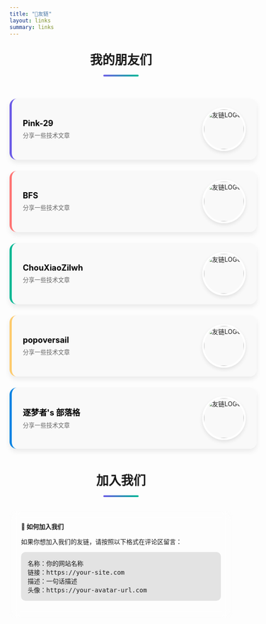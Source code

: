 ```yaml
---
title: "🤝友链"
layout: links
summary: links
---
```


<style>
    .friend-links {
        display: flex;
        flex-direction: column;
        gap: 25px; /* 增加间距 */
        padding: 20px 0;
    }

    .friend-link {
        display: flex;
        justify-content: space-between;
        align-items: center;
        text-decoration: none;
        color: var(--content);
        background-color: rgba(249, 249, 249, 0.8); /* 半透明背景 */
        box-shadow: 0 6px 12px rgba(0, 0, 0, 0.08); /* 更柔和的阴影 */
        transition: all 0.4s ease; /* 平滑过渡效果 */
        padding: 20px 25px;
        border-radius: 16px;
        width: 100%;
        border-left: 5px solid #6c5ce7; /* 左侧彩色边框 */
    }

    .friend-link:hover {
        transform: translateY(-8px); /* 鼠标悬停时上移 */
        box-shadow: 0 12px 24px rgba(0, 0, 0, 0.12); /* 鼠标悬停时阴影加深 */
        background-color: rgba(255, 255, 255, 0.95); /* 悬停时背景变亮 */
    }

    .friend-link .info {
        flex: 1;
        text-align: left;
        padding-right: 25px;
    }

    .friend-link .name {
        font-weight: bold;
        font-size: 1.3em;
        margin-bottom: 8px;
        color: rgb(0 0 0);
        transition: color 0.3s;
    }

    .friend-link:hover .name {
        color: #6c5ce7; /* 悬停时名称变色 */
    }

    .friend-link .description {
        color: #666;
        font-size: 0.95em;
        line-height: 1.5;
    }

    .friend-link img {
        width: 90px; /* 稍微增大图片 */
        height: 90px;
        border-radius: 50%;
        object-fit: cover;
        border: 4px solid #fff; /* 图片白色边框 */
        box-shadow: 0 4px 8px rgba(0, 0, 0, 0.1); /* 图片阴影 */
        transition: transform 0.4s;
    }
    
    .friend-link:hover img {
        transform: rotate(360deg); /* 图片旋转效果 */
    }
    
    /* 为不同的友链设置不同的边框颜色 */
    .friend-link:nth-child(1) {
        border-left-color: #6c5ce7;
    }
    
    .friend-link:nth-child(2) {
        border-left-color: #ff7675;
    }
    
    .friend-link:nth-child(3) {
        border-left-color: #00b894;
    }
    
    .friend-link:nth-child(4) {
        border-left-color: #fdcb6e;
    }

    .friend-link:nth-child(5) {
        border-left-color: #0984e3; 
    }
    
    /* 添加页面标题样式 */
    .links-title {
        text-align: center;
        margin: 30px 0;
        font-size: 2em;
        color: var(--content);  /* 使用主题变量 */
        position: relative;
    }
    
    .links-title:after {
        content: "";
        display: block;
        width: 80px;
        height: 4px;
        background: linear-gradient(to right, #6c5ce7, #00b894);
        margin: 15px auto;
        border-radius: 2px;
    }
    .join-info {
        background: rgba(255, 255, 255, 0.05);
        backdrop-filter: blur(10px);
        padding: 25px;
        border-radius: 15px;
        margin-top: 30px;
        border: 1px solid rgba(255, 255, 255, 0.1);
    }

    .join-info h3 {
        color: var(--primary);
        margin-bottom: 15px;
    }

    .join-info pre {
        background: rgba(0, 0, 0, 0.1);
        padding: 15px;
        border-radius: 10px;
        overflow-x: auto;
    }
</style>

<h2 class="links-title">我的朋友们</h2>

<div class="friend-links">
    <a class="friend-link" href="https://pink-29.github.io/" target="_blank">
        <div class="info">
            <div class="name">Pink-29</div>
            <div class="description">分享一些技术文章</div>
        </div>
        <img src="https://cdn.jsdelivr.net/gh/Pink-29/Pink-29.github.io/favicon.ico" alt="友链LOGO" loading="lazy">
    </a>
    <a class="friend-link" href="https://sheng666.top/" target="_blank">
        <div class="info">
            <div class="name">BFS</div>
            <div class="description">分享一些技术文章</div>
        </div>
        <img src="https://sheng666.top/imgs/202504021704187.png" alt="友链LOGO" loading="lazy">
    </a>
    <a class="friend-link" href="https://chouxiaozilwh.github.io/" target="_blank">
        <div class="info">
            <div class="name">ChouXiaoZilwh</div>
            <div class="description">分享一些技术文章</div>
        </div>
        <img src="https://sheng666.top/imgs/%E8%87%AD%E5%B0%8F%E5%AD%90lwh.jpg" alt="友链LOGO" loading="lazy">
    </a>
    <a class="friend-link" href="https://popoversail.github.io/" target="_blank">
        <div class="info">
            <div class="name">popoversail </div>
            <div class="description">分享一些技术文章</div>
        </div>
        <img src="https://encrypted-tbn0.gstatic.com/images?q=tbn:ANd9GcQnfxGNwUz1HcvwlfbN7sqbeb6eMHh43XCRPA&s" alt="友链LOGO" loading="lazy">
    </a>
    <a class="friend-link" href="https://xfwmhxx.github.io/My-Blog/" target="_blank">
        <div class="info">
            <div class="name">逐梦者's 部落格</div>
            <div class="description">分享一些技术文章</div>
        </div>
        <img src="https://xfwmhxx.github.io/Blog-pic-bed/img/ee432f6ef2ee2c500f79c8825d666123.png" alt="友链LOGO" loading="lazy">
    </a>
</div>
<h2 class="links-title">加入我们</h2>
<div class="join-info">
    <strong>🎉 如何加入我们</strong>
    <p>如果你想加入我们的友链，请按照以下格式在评论区留言：</p>
    <pre>
名称：你的网站名称
链接：https://your-site.com
描述：一句话描述
头像：https://your-avatar-url.com</pre>
</div>
